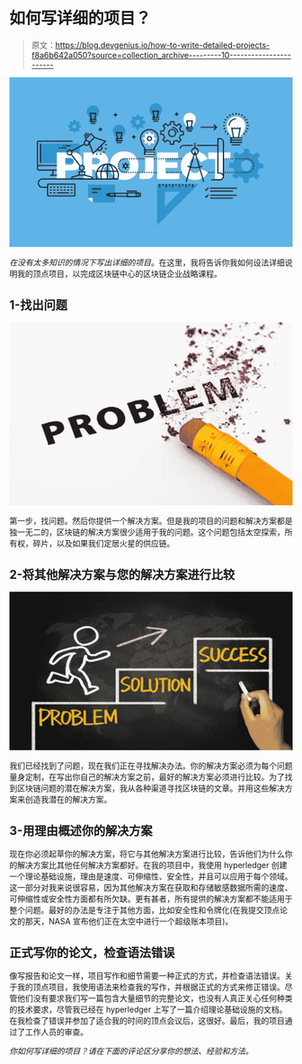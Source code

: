 # 如何写详细的项目？

> 原文：<https://blog.devgenius.io/how-to-write-detailed-projects-f8a6b642a050?source=collection_archive---------10----------------------->

![](img/cd13cb38a60f994721247b44949fe10a.png)

*在没有太多知识的情况下写出详细的项目*。在这里，我将告诉你我如何设法详细说明我的顶点项目，以完成区块链中心的区块链企业战略课程。

## 1-找出问题

![](img/433928ec644e688dc1d8e581a947a3b3.png)

第一步，找问题。然后你提供一个解决方案。但是我的项目的问题和解决方案都是独一无二的，区块链的解决方案很少适用于我的问题。这个问题包括太空探索，所有权，碎片，以及如果我们定居火星的供应链。

## 2-将其他解决方案与您的解决方案进行比较

![](img/82bcb547ca80750d9e9dd272919bc424.png)

我们已经找到了问题，现在我们正在寻找解决办法。你的解决方案必须为每个问题量身定制，在写出你自己的解决方案之前，最好的解决方案必须进行比较。为了找到区块链问题的潜在解决方案，我从各种渠道寻找区块链的文章。并用这些解决方案来创造我潜在的解决方案。

## 3-用理由概述你的解决方案

现在你必须起草你的解决方案，将它与其他解决方案进行比较，告诉他们为什么你的解决方案比其他任何解决方案都好。在我的项目中，我使用 hyperledger 创建一个理论基础设施，理由是速度、可伸缩性、安全性，并且可以应用于每个领域。这一部分对我来说很容易，因为其他解决方案在获取和存储敏感数据所需的速度、可伸缩性或安全性方面都有所欠缺。更有甚者，所有提供的解决方案都不能适用于整个问题。最好的办法是专注于其他方面，比如安全性和令牌化(在我提交顶点论文的那天，NASA 宣布他们正在太空中进行一个超级账本项目)。

## 正式写你的论文，检查语法错误

像写报告和论文一样，项目写作和细节需要一种正式的方式，并检查语法错误。关于我的顶点项目，我使用语法来检查我的写作，并根据正式的方式来修正错误。尽管他们没有要求我们写一篇包含大量细节的完整论文，也没有人真正关心任何种类的技术要求，尽管我已经在 hyperledger 上写了一篇介绍理论基础设施的文档。在我检查了错误并参加了适合我的时间的顶点会议后，这很好。最后，我的项目通过了工作人员的审查。

*你如何写详细的项目？请在下面的评论区分享你的想法、经验和方法。*